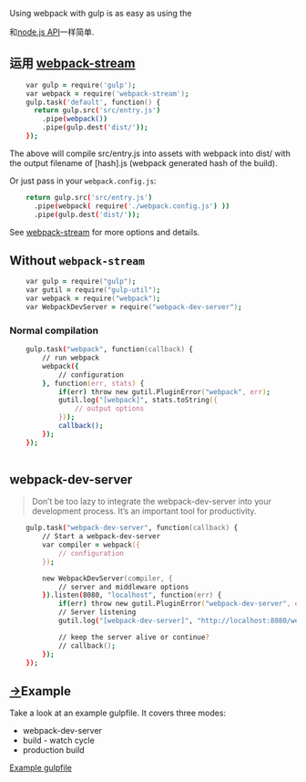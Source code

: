 
Using webpack with gulp is as easy as using the

和[node.js API](node.js-api.html)一样简单.

## 运用 [webpack-stream](https://github.com/shama/webpack-stream)
```zsh
    var gulp = require('gulp');
    var webpack = require('webpack-stream');
    gulp.task('default', function() {
      return gulp.src('src/entry.js')
        .pipe(webpack())
        .pipe(gulp.dest('dist/'));
    });
```

The above will compile src/entry.js into assets with webpack into dist/ with the output filename of [hash].js (webpack generated hash of the build).

Or just pass in your `webpack.config.js`:
```zsh
    return gulp.src('src/entry.js')
      .pipe(webpack( require('./webpack.config.js') ))
      .pipe(gulp.dest('dist/'));
```

See [webpack-stream](https://github.com/shama/webpack-stream) for more options and details.

## Without `webpack-stream`
```zsh
    var gulp = require("gulp");
    var gutil = require("gulp-util");
    var webpack = require("webpack");
    var WebpackDevServer = require("webpack-dev-server");
```

### Normal compilation

```zsh
    gulp.task("webpack", function(callback) {
        // run webpack
        webpack({
            // configuration
        }, function(err, stats) {
            if(err) throw new gutil.PluginError("webpack", err);
            gutil.log("[webpack]", stats.toString({
                // output options
            }));
            callback();
        });
    });
    
```

## webpack-dev-server

> Don’t be too lazy to integrate the webpack-dev-server into your development process. It’s an important tool for productivity.

```zsh
    gulp.task("webpack-dev-server", function(callback) {
        // Start a webpack-dev-server
        var compiler = webpack({
            // configuration
        });

        new WebpackDevServer(compiler, {
            // server and middleware options
        }).listen(8080, "localhost", function(err) {
            if(err) throw new gutil.PluginError("webpack-dev-server", err);
            // Server listening
            gutil.log("[webpack-dev-server]", "http://localhost:8080/webpack-dev-server/index.html");

            // keep the server alive or continue?
            // callback();
        });
    });
```
## [→](#example)Example

Take a look at an example gulpfile. It covers three modes:

*   webpack-dev-server
*   build - watch cycle
*   production build

[Example gulpfile](https://github.com/webpack/webpack-with-common-libs/blob/master/gulpfile.js)
